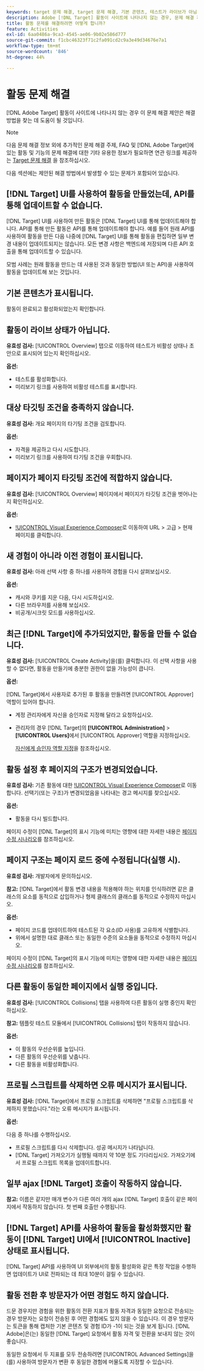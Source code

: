 ```yaml
---
keywords: target 문제 해결, target 문제 해결, 기본 콘텐츠, 테스트가 라이브가 아님, 활동이 라이브가 아님, 타기팅이 작동하지 않음, 이전 경험이 표시됨, 활동을 만들 수 없음, 활동을 만들 수 없음, 활동 만들기, 페이지 구조가 변경됨, 페이지 구조가 수정됨, 오류 메시지, 프로필 스크립트 삭제 오류, ajax가 작동하지 않음
description: Adobe [!DNL Target] 활동이 사이트에 나타나지 않는 경우, 문제 해결 제안을 찾아보십시오.
title: 활동 문제를 해결하려면 어떻게 합니까?
feature: Activities
exl-id: 6aa0486a-9ca3-4545-ae06-9b02e586d777
source-git-commit: f1cbc46323f71c2fa091cd2c9a3e49d34676e7a1
workflow-type: tm+mt
source-wordcount: '846'
ht-degree: 44%

---
```


# 활동 문제 해결

[!DNL Adobe Target] 활동이 사이트에 나타나지 않는 경우 이 문제 해결 제안은 해결 방법을 찾는 데 도움이 될 것입니다.

>[!NOTE]
>
>다음 문제 해결 정보 외에 추가적인 문제 해결 주제, FAQ 및 [!DNL Adobe Target]에 있는 활동 및 기능의 문제 해결에 대한 기타 유용한 정보가 필요하면 연관 링크를 제공하는 [Target 문제 해결](/help/main/r-troubleshooting-target/troubleshooting-target.md#reference_A9DB82675D044BD8861F6752A4EE6839) 을 참조하십시오.

다음 섹션에는 제안된 해결 방법에서 발생할 수 있는 문제가 포함되어 있습니다.

## [!DNL Target] UI를 사용하여 활동을 만들었는데, API를 통해 업데이트할 수 없습니다.

[!DNL Target] UI를 사용하여 만든 활동은 [!DNL Target] UI를 통해 업데이트해야 합니다. API를 통해 만든 활동은 API를 통해 업데이트해야 합니다. 예를 들어 원래 API를 사용하여 활동을 만든 다음 나중에 [!DNL Target] UI를 통해 활동을 편집하면 일부 변경 내용이 업데이트되지는 않습니다. 모든 변경 사항은 백엔드에 저장되며 다른 API 호출을 통해 업데이트할 수 있습니다.

모범 사례는 원래 활동을 만드는 데 사용된 것과 동일한 방법(UI 또는 API)을 사용하여 활동을 업데이트해 보는 것입니다.

## 기본 콘텐츠가 표시됩니다.

활동이 완료되고 활성화되었는지 확인합니다.

## 활동이 라이브 상태가 아닙니다.

**유효성 검사:** [!UICONTROL Overview] 탭으로 이동하여 테스트가 비활성 상태나 초안으로 표시되어 있는지 확인하십시오.

**옵션:**

* 테스트를 활성화합니다.
* 미리보기 링크를 사용하여 비활성 테스트를 표시합니다.

## 대상 타깃팅 조건을 충족하지 않습니다.

**유효성 검사:** 개요 페이지의 타기팅 조건을 검토합니다.

**옵션:**

* 자격을 제공하고 다시 시도합니다.
* 미리보기 링크를 사용하여 타기팅 조건을 우회합니다.

## 페이지가 페이지 타깃팅 조건에 적합하지 않습니다.

**유효성 검사:** [!UICONTROL Overview] 페이지에서 페이지가 타깃팅 조건을 벗어나는지 확인하십시오.

**옵션:**

* [!UICONTROL Visual Experience Composer](으)로 이동하여 URL > 고급 > 현재 페이지를 클릭합니다.

## 새 경험이 아니라 이전 경험이 표시됩니다.

**유효성 검사:** 아래 선택 사항 중 하나를 사용하여 경험을 다시 살펴보십시오.

**옵션:**

* 캐시와 쿠키를 지운 다음, 다시 시도하십시오.
* 다른 브라우저를 사용해 보십시오.
* 비공개/시크릿 모드를 사용하십시오.

## 최근 [!DNL Target]에 추가되었지만, 활동을 만들 수 없습니다.

**유효성 검사:** [!UICONTROL Create Activity]을(를) 클릭합니다. 이 선택 사항을 사용할 수 없다면, 활동을 만들기에 충분한 권한이 없을 가능성이 큽니다.

**옵션:**

[!DNL Target]에서 사용자로 추가된 후 활동을 만들려면 [!UICONTROL Approver] 역할이 있어야 합니다.

* 계정 관리자에게 자신을 승인자로 지정해 달라고 요청하십시오.
* 관리자의 경우 [!DNL Target]의 **[!UICONTROL Administration]** > **[!UICONTROL Users]**&#x200B;에서 [!UICONTROL Approver] 역할을 지정하십시오.

  [자신에게 승인자 역할 지정](/help/main/administrating-target/start-target.md#task_15CAA437A71444E2932B333D5E66A3C7)을 참조하십시오.

## 활동 설정 후 페이지의 구조가 변경되었습니다.

**유효성 검사:** 기존 활동에 대한 [!UICONTROL Visual Experience Composer](으)로 이동합니다. 선택기(또는 구조)가 변경되었음을 나타내는 경고 메시지를 찾으십시오.

**옵션:**

* 활동을 다시 빌드합니다.

페이지 수정이 [!DNL Target]의 표시 기능에 미치는 영향에 대한 자세한 내용은 [페이지 수정 시나리오](/help/main/c-experiences/c-visual-experience-composer/r-troubleshoot-composer/vec-scenarios.md#concept_A458A95F65B4401588016683FB1694DB)를 참조하십시오.

## 페이지 구조는 페이지 로드 중에 수정됩니다(실행 시).

**유효성 검사:** 개발자에게 문의하십시오.

**참고:** [!DNL Target]에서 활동 변경 내용을 적용해야 하는 위치를 인식하려면 같은 클래스의 요소를 동적으로 삽입하거나 형제 클래스의 클래스를 동적으로 수정하지 마십시오.

**옵션:**

* 페이지 코드를 업데이트하여 테스트된 각 요소(ID 사용)를 고유하게 식별합니다.
* 위에서 설명한 대로 클래스 또는 동일한 수준의 요소들을 동적으로 수정하지 마십시오.

페이지 수정이 [!DNL Target]의 표시 기능에 미치는 영향에 대한 자세한 내용은 [페이지 수정 시나리오](/help/main/c-experiences/c-visual-experience-composer/r-troubleshoot-composer/vec-scenarios.md#concept_A458A95F65B4401588016683FB1694DB)를 참조하십시오.

## 다른 활동이 동일한 페이지에서 실행 중입니다.

**유효성 검사:** [!UICONTROL Collisions] 탭을 사용하여 다른 활동이 실행 중인지 확인하십시오.

**참고:** 템플릿 테스트 모듈에서 [!UICONTROL Collisions] 탭이 작동하지 않습니다.

**옵션:**

* 이 활동의 우선순위를 높입니다.
* 다른 활동의 우선순위를 낮춥니다.
* 다른 활동을 비활성화합니다.

## 프로필 스크립트를 삭제하면 오류 메시지가 표시됩니다.

**유효성 검사:** [!DNL Target]에서 프로필 스크립트를 삭제하면 &quot;프로필 스크립트를 삭제하지 못했습니다.&quot;라는 오류 메시지가 표시됩니다.

**옵션:**

다음 중 하나를 수행하십시오.

* 프로필 스크립트를 다시 삭제합니다. 성공 메시지가 나타납니다.
* [!DNL Target] 가져오기가 실행될 때까지 약 10분 정도 기다리십시오. 가져오기에서 프로필 스크립트 목록을 업데이트합니다.

## 일부 ajax [!DNL Target] 호출이 작동하지 않습니다.

**참고:** 이름은 같지만 매개 변수가 다른 여러 개의 ajax [!DNL Target] 호출이 같은 페이지에서 작동하지 않습니다. 첫 번째 호출만 수행됩니다.

## [!DNL Target] API를 사용하여 활동을 활성화했지만 활동이 [!DNL Target] UI에서 [!UICONTROL Inactive] 상태로 표시됩니다.

[!DNL Target] API를 사용하여 UI 외부에서의 활동 활성화와 같은 특정 작업을 수행하면 업데이트가 UI로 전파되는 데 최대 10분이 걸릴 수 있습니다.

## 활동 전환 후 방문자가 어떤 경험도 하지 않습니다.

드문 경우지만 경험을 위한 활동의 전환 지표가 활동 자격과 동일한 요청으로 전송되는 경우 방문자는 요청이 전송된 후 어떤 경험에도 있지 않을 수 있습니다. 이 경우 방문자는 토큰을 통해 캡처한 기본 콘텐츠 및 경험 ID가 -1이 되는 것을 보게 됩니다. [!DNL Adobe]은(는) 동일한 [!DNL Target] 요청에서 활동 자격 및 전환을 보내지 않는 것이 좋습니다.

동일한 요청에서 두 지표를 모두 전송하려면 [!UICONTROL Advanced Settings]을(를) 사용하여 방문자가 변환 후 동일한 경험에 머물도록 지정할 수 있습니다.
